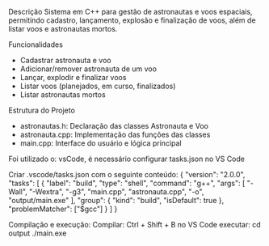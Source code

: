 Descrição
Sistema em C++ para gestão de astronautas e voos espaciais, permitindo cadastro, lançamento, explosão e finalização de voos, além de listar voos e astronautas mortos.

Funcionalidades
- Cadastrar astronauta e voo
- Adicionar/remover astronauta de um voo
- Lançar, explodir e finalizar voos
- Listar voos (planejados, em curso, finalizados)
- Listar astronautas mortos

Estrutura do Projeto
- astronautas.h: Declaração das classes Astronauta e Voo
- astronauta.cpp: Implementação das funções das classes
- main.cpp: Interface do usuário e lógica principal

Foi utilizado o: vsCode, é necessário configurar tasks.json no VS Code

Criar .vscode/tasks.json com o seguinte conteúdo:
{
    "version": "2.0.0",
    "tasks": [
        {
            "label": "build",
            "type": "shell",
            "command": "g++",
            "args": [
                "-Wall",
                "-Wextra",
                "-g3",
                "main.cpp",
                "astronauta.cpp",
                "-o",
                "output/main.exe"
            ],
            "group": {
                "kind": "build",
                "isDefault": true
            },
            "problemMatcher": ["$gcc"]
        }
    ]
}

Compilação e execução:
Compilar: Ctrl + Shift + B no VS Code
executar: cd output
          ./main.exe


